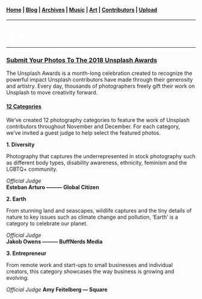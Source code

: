 <head>
  <!-- Favicon -->
  <link rel="shortcut icon" href="../../favicon.ico">
  <!-- Emojis -->
  <link href="https://afeld.github.io/emoji-css/emoji.css" rel="stylesheet">
  <!-- Global site tag (gtag.js) - Google Analytics -->
  <script async src="https://www.googletagmanager.com/gtag/js?id=UA-129370470-1"></script>
  <script>
    window.dataLayer = window.dataLayer || [];
    function gtag(){dataLayer.push(arguments);}
    gtag('js', new Date());

    gtag('config', 'UA-129370470-1');
  </script>
</head>

<!-- Main Links -->
#### [Home](../../README.md) | [Blog](../main.md) | [Archives](../../archives.md) | [Music](../../music/main.md) | [Art](../../art/main.md) | [Contributors](../../contributors.md) | [Upload](../../upload.md)

- - -

## [<span style="text-decoration: underline; color: #fff;">Blog</span>](../main.md)

- - -

### [Submit Your Photos To The 2018 **Unsplash Awards**](./view.md)

The Unsplash Awards is a month-long celebration created to recognize the powerful impact Unsplash contributors have made through their generosity and artistry. Every day, thousands of photographers freely gift their work on Unsplash to move creativity forward.

#### [**12 Categories**](#)

We’ve created 12 photography categories to feature the work of Unsplash contributors throughout November and December. For each category, we’ve invited a guest judge to help select the featured photos.

**1. Diversity**

Photography that captures the underrepresented in stock photography such as different body types, disability awareness, ethnicity, feminism and the LGBTQ+ community.

_Official Judge_  
**Esteban Arturo ——— Global Citizen**  

**2. Earth**

From stunning land and seascapes, wildlife captures and the tiny details of nature to key issues such as climate change and pollution, ‘Earth’ is a category to celebrate our planet.

_Official Judge_  
**Jakob Owens ——— BuffNerds Media**

**3. Entrepreneur**

From remote work and start-ups to small businesses and individual creators, this category showcases the way business is growing and evolving.

_Official Judge_
**Amy Feitelberg — Square**
